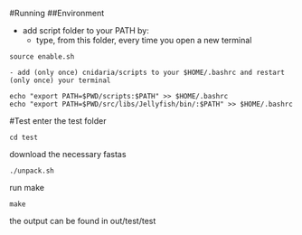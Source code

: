 #Running
##Environment
- add script folder to your PATH by:
    - type, from this folder, every time you open a new terminal
```
source enable.sh
```

    - add (only once) cnidaria/scripts to your $HOME/.bashrc and restart (only once) your terminal
```
echo "export PATH=$PWD/scripts:$PATH" >> $HOME/.bashrc
echo "export PATH=$PWD/src/libs/Jellyfish/bin/:$PATH" >> $HOME/.bashrc
```

#Test
enter the test folder
```
cd test
```

download the necessary fastas
```
./unpack.sh
```

run make
```
make
```

the output can be found in out/test/test

